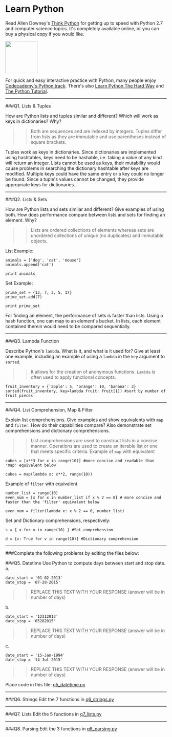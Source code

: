 # Learn Python

Read Allen Downey's [Think Python](http://www.greenteapress.com/thinkpython/) for getting up to speed with Python 2.7 and computer science topics. It's completely available online, or you can buy a physical copy if you would like.

<a href="http://www.greenteapress.com/thinkpython/"><img src="img/think_python.png" style="width: 100px;" target="_blank"></a>

For quick and easy interactive practice with Python, many people enjoy [Codecademy's Python track](http://www.codecademy.com/en/tracks/python). There's also [Learn Python The Hard Way](http://learnpythonthehardway.org/book/) and [The Python Tutorial](https://docs.python.org/2/tutorial/).

---

###Q1. Lists &amp; Tuples

How are Python lists and tuples similar and different? Which will work as keys in dictionaries? Why?

>> Both are sequences and are indexed by integers. Tuples differ from lists as they are immutable and use parentheses instead of square brackets. 

Tuples work as keys in dictionaries. Since dictionaries are implemented using hashtables, keys need to be hashable, i.e. taking a value of any kind will return an integer. Lists cannot be used as keys, their mutability would cause problems in searching the dictionary hashtable after keys are modified. Multiple keys could have the same entry or a key could no longer be found. Since a tuple's values cannot be changed, they provide appropriate keys for dictionaries.

---

###Q2. Lists &amp; Sets

How are Python lists and sets similar and different? Give examples of using both. How does performance compare between lists and sets for finding an element. Why?

>> Lists are ordered collections of elements whereas sets are unordered collections of unique (no duplicates) and immutable objects.

List Example:

```
animals = ['dog', 'cat', 'mouse']
animals.append('cat')

print animals
```

Set Example:

```
prime_set = {13, 7, 3, 5, 17}
prime_set.add(7)

print prime_set
```
For finding an element, the performance of sets is faster than lists. Using a hash function, one can map to an element's bucket. In lists, each element contained therein would need to be compared sequentially.

---

###Q3. Lambda Function

Describe Python's `lambda`. What is it, and what is it used for? Give at least one example, including an example of using a `lambda` in the `key` argument to `sorted`.

>> It allows for the creation of anonymous functions. `Lambda` is often used to apply functional concepts.
```
fruit_inventory = {'apple': 5, 'orange': 10, 'banana': 3}
sorted(fruit_inventory, key=lambda fruit: fruit[1]) #sort by number of fruit pieces
```
---

###Q4. List Comprehension, Map &amp; Filter

Explain list comprehensions. Give examples and show equivalents with `map` and `filter`. How do their capabilities compare? Also demonstrate set comprehensions and dictionary comprehensions.

>> List comprehensions are used to construct lists in a concise manner. Operations are used to create an iterable list or one that meets specific criteria. 
Example of `map` with equivalent
```
cubes = [x**3 for x in range(10)] #more concise and readable than 'map' equivalent below

cubes = map(lambda x: x**2, range(10))

```
Example of `filter` with equivalent
```
number_list = range(10)
even_num = [x for x in number_list if x % 2 == 0] # more concise and faster than the 'filter' equivalent below

even_num = filter(lambda x: x % 2 == 0, number_list)
```
Set and Dictionary comprehensions, respectively:
```
s = { x for x in range(10) } #Set comprehension

d = {v: True for v in range(10)} #Dictionary comprehension
```

---

###Complete the following problems by editing the files below:

###Q5. Datetime
Use Python to compute days between start and stop date.   
a.  

```
date_start = '01-02-2013'    
date_stop = '07-28-2015'
```

>> REPLACE THIS TEXT WITH YOUR RESPONSE (answer will be in number of days)

b.  
```
date_start = '12312013'  
date_stop = '05282015'  
```

>> REPLACE THIS TEXT WITH YOUR RESPONSE (answer will be in number of days)

c.  
```
date_start = '15-Jan-1994'      
date_stop = '14-Jul-2015'  
```

>> REPLACE THIS TEXT WITH YOUR RESPONSE  (answer will be in number of days)

Place code in this file: [q5_datetime.py](python/q5_datetime.py)

---

###Q6. Strings
Edit the 7 functions in [q6_strings.py](python/q6_strings.py)

---

###Q7. Lists
Edit the 5 functions in [q7_lists.py](python/q7_lists.py)

---

###Q8. Parsing
Edit the 3 functions in [q8_parsing.py](python/q8_parsing.py)





